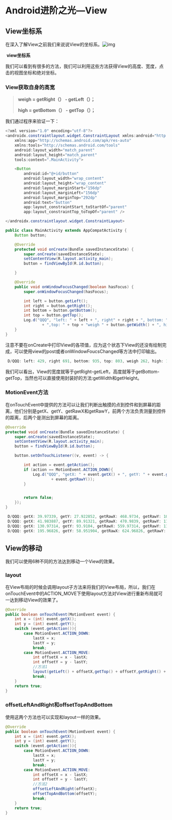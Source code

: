 # Android进阶之光—View

## View坐标系

在深入了解View之前我们来说说View的坐标系。![img](https://img2.baidu.com/it/u=347646891,243698573&fm=26&fmt=auto)

​													**view坐标系**

我们可以看到有很多的方法，我们可以利用这些方法获得View的高度、宽度，点击的视图坐标和绝对坐标。

### View获取自身的高宽

> **weigh = getRight（） - getLeft（）；**
>
> **high = getBottom（） - getTop（）；**

我们通过程序来验证一下：

```java
<?xml version="1.0" encoding="utf-8"?>
<androidx.constraintlayout.widget.ConstraintLayout xmlns:android="http://schemas.android.com/apk/res/android"
    xmlns:app="http://schemas.android.com/apk/res-auto"
    xmlns:tools="http://schemas.android.com/tools"
    android:layout_width="match_parent"
    android:layout_height="match_parent"
    tools:context=".MainActivity">

    <Button
        android:id="@+id/button"
        android:layout_width="wrap_content"
        android:layout_height="wrap_content"
        android:layout_marginStart="156dp"
        android:layout_marginLeft="156dp"
        android:layout_marginTop="292dp"
        android:text="button"
        app:layout_constraintStart_toStartOf="parent"
        app:layout_constraintTop_toTopOf="parent" />

</androidx.constraintlayout.widget.ConstraintLayout>
```

```java
public class MainActivity extends AppCompatActivity {
    Button button;

    @Override
    protected void onCreate(Bundle savedInstanceState) {
        super.onCreate(savedInstanceState);
        setContentView(R.layout.activity_main);
        button = findViewById(R.id.button);

    }

    @Override
    public void onWindowFocusChanged(boolean hasFocus) {
        super.onWindowFocusChanged(hasFocus);

        int left = button.getLeft();
        int right = button.getRight();
        int bottom = button.getBottom();
        int top = button.getTop();
        Log.d("QQQ", "left: " + left + ", right" + right + ", bottom: " + bottom
                + ",top: " + top + "weigh " + button.getWidth() + ", high: " + button.getHeight());
    }
}
```

注意不要在onCreate中打印View的各项值，应为这个状态下View的还没有绘制完成，可以使用view的post或者onWindowFoucsChanged等方法中打印输出。

~~~java
 D/QQQ: left: 429, right 691, bottom: 935, top: 803, weigh 262, high: 132
~~~

我们可以看出，View的宽度就等于getRight-getLeft，高度就等于getBottom-getTop，当然也可以直接使用封装好的方法:getWidth和getHeight。

### MotionEvent方法

在onTouchEvent中提供的方法可以让我们判断出触摸的点到控件和到屏幕的距离，他们分别是getX、getY、getRawX和getRawY，前两个方法负责测量到控件的距离，后两个是测出到屏幕的距离。

```java
@Override
protected void onCreate(Bundle savedInstanceState) {
    super.onCreate(savedInstanceState);
    setContentView(R.layout.activity_main);
    button = findViewById(R.id.button);

    button.setOnTouchListener((v, event) -> {

        int action = event.getAction();
        if (action == MotionEvent.ACTION_DOWN){
            Log.d("QQQ", "getX: " + event.getX() + ", getY: " + event.getY() + ", getRawX: " + event.getRawX() + ", getRawY: "
                    + event.getRawY());
        }


        return false;
    });
}
```

~~~java
 D/QQQ: getX: 39.97339, getY: 27.922852, getRawX: 468.9734, getRawY: 1050.9229
 D/QQQ: getX: 41.983887, getY: 89.91321, getRawX: 470.9839, getRawY: 1112.9132
 D/QQQ: getX: 130.97314, getY: 93.9104, getRawX: 559.97314, getRawY: 1116.9104
 D/QQQ: getX: 195.96826, getY: 58.951904, getRawX: 624.96826, getRawY: 1081.9519
~~~

## View的移动

我们可以使用6种不同的方法达到移动一个View的效果。

### layout

在View布局的时候会调用layout子方法来将我们的View布局，所以，我们在onTouchEvent中的ACTION_MOVE下使用layout方法对View进行重新布局就可一达到移动View的效果了。

```java
@Override
public boolean onTouchEvent(MotionEvent event) {
    int x = (int) event.getX();
    int y = (int) event.getY();
    switch (event.getAction()){
        case MotionEvent.ACTION_DOWN:
            lastX = x;
            lastY = y;
            break;
        case MotionEvent.ACTION_MOVE:
            int offsetX = x - lastX;
            int offsetY = y - lastY;
            //方法1
            layout(getLeft() + offsetX,getTop() + offsetY,getRight() + offsetX,getBottom() + offsetY);
            break;
    }
    return true;
}
```

### offsetLeftAndRight和offsetTopAndBottom

使用这两个方法也可以实现和layout一样的效果。

~~~java
@Override
public boolean onTouchEvent(MotionEvent event) {
    int x = (int) event.getX();
    int y = (int) event.getY();
    switch (event.getAction()){
        case MotionEvent.ACTION_DOWN:
            lastX = x;
            lastY = y;
            break;
        case MotionEvent.ACTION_MOVE:
            int offsetX = x - lastX;
            int offsetY = y - lastY;
            //方法2
            offsetLeftAndRight(offsetX);
            offsetTopAndBottom(offsetY);
            break;
    }
    return true;
}
~~~

 
